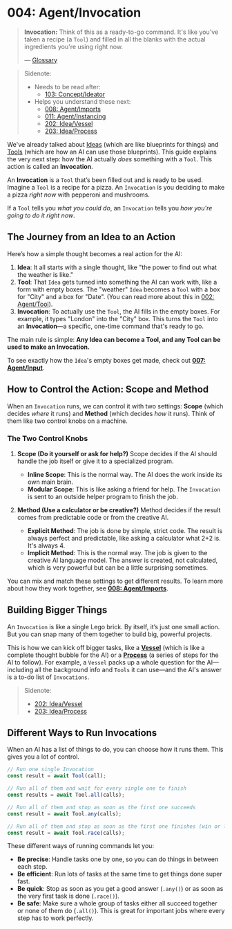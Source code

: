 # 004: Agent/Invocation

> **Invocation:** Think of this as a ready-to-go command. It's like you've taken a recipe (a `Tool`) and filled in all the blanks with the actual ingredients you're using right now.
> 
> — [Glossary](./000_glossary.md)

> Sidenote:
> 
> - Needs to be read after:
>   - [103: Concept/Ideator](./103_concept_ideator.md)
> - Helps you understand these next:
>   - [008: Agent/Imports](./008_agent_imports.md)
>   - [011: Agent/Instancing](./011_agent_instancing.md)
>   - [202: Idea/Vessel](./202_idea_vessel.md)
>   - [203: Idea/Process](./203_idea_process.md)

We've already talked about [Ideas](./101_concept_idea.md) (which are like blueprints for things) and [Tools](./002_agent_tool.md) (which are how an AI can use those blueprints). This guide explains the very next step: how the AI actually *does* something with a `Tool`. This action is called an **Invocation**.

An **Invocation** is a `Tool` that’s been filled out and is ready to be used. Imagine a `Tool` is a recipe for a pizza. An `Invocation` is you deciding to make a pizza *right now* with pepperoni and mushrooms.

If a `Tool` tells you *what you could do*, an `Invocation` tells you *how you're going to do it right now*.

## The Journey from an Idea to an Action

Here’s how a simple thought becomes a real action for the AI:

1.  **Idea**: It all starts with a single thought, like "the power to find out what the weather is like."
2.  **Tool**: That `Idea` gets turned into something the AI can work with, like a form with empty boxes. The "weather" `Idea` becomes a `Tool` with a box for "City" and a box for "Date". (You can read more about this in [002: Agent/Tool](./002_agent_tool.md)).
3.  **Invocation**: To actually use the `Tool`, the AI fills in the empty boxes. For example, it types "London" into the "City" box. This turns the `Tool` into an **Invocation**—a specific, one-time command that's ready to go.

The main rule is simple: **Any Idea can become a Tool, and any Tool can be used to make an Invocation.**

To see exactly how the `Idea`'s empty boxes get made, check out **[007: Agent/Input](./007_agent_input.md)**.

## How to Control the Action: Scope and Method

When an `Invocation` runs, we can control it with two settings: **Scope** (which decides *where* it runs) and **Method** (which decides *how* it runs). Think of them like two control knobs on a machine.

### The Two Control Knobs

1.  **Scope (Do it yourself or ask for help?)**
    Scope decides if the AI should handle the job itself or give it to a specialized program.
    - **Inline Scope**: This is the normal way. The AI does the work inside its own main brain.
    - **Modular Scope**: This is like asking a friend for help. The `Invocation` is sent to an outside helper program to finish the job.

2.  **Method (Use a calculator or be creative?)**
    Method decides if the result comes from predictable code or from the creative AI.
    - **Explicit Method**: The job is done by simple, strict code. The result is always perfect and predictable, like asking a calculator what 2+2 is. It's always 4.
    - **Implicit Method**: This is the normal way. The job is given to the creative AI language model. The answer is created, not calculated, which is very powerful but can be a little surprising sometimes.

You can mix and match these settings to get different results. To learn more about how they work together, see **[008: Agent/Imports](./008_agent_imports.md)**.

## Building Bigger Things

An `Invocation` is like a single Lego brick. By itself, it’s just one small action. But you can snap many of them together to build big, powerful projects.

This is how we can kick off bigger tasks, like a **[Vessel](./202_idea_vessel.md)** (which is like a complete thought bubble for the AI) or a **[Process](./203_idea_process.md)** (a series of steps for the AI to follow). For example, a `Vessel` packs up a whole question for the AI—including all the background info and `Tools` it can use—and the AI's answer is a to-do list of `Invocations`.

> Sidenote:
> 
> - [202: Idea/Vessel](./202_idea_vessel.md)
> - [203: Idea/Process](./203_idea_process.md)

## Different Ways to Run Invocations

When an AI has a list of things to do, you can choose how it runs them. This gives you a lot of control.

```typescript
// Run one single Invocation
const result = await Tool(call);

// Run all of them and wait for every single one to finish
const results = await Tool.all(calls);

// Run all of them and stop as soon as the first one succeeds
const result = await Tool.any(calls);

// Run all of them and stop as soon as the first one finishes (win or lose)
const result = await Tool.race(calls);
```

These different ways of running commands let you:

- **Be precise**: Handle tasks one by one, so you can do things in between each step.
- **Be efficient**: Run lots of tasks at the same time to get things done super fast.
- **Be quick**: Stop as soon as you get a good answer (`.any()`) or as soon as the very first task is done (`.race()`).
- **Be safe**: Make sure a whole group of tasks either all succeed together or none of them do (`.all()`). This is great for important jobs where every step has to work perfectly.